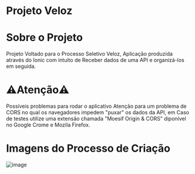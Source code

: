 #  <h1 align="left"> Projeto Veloz </h1>

<h1 align="left"> Sobre o Projeto </h1>
Projeto Voltado para o Processo Seletivo Veloz, Aplicação produzida através do Ionic com intuito de Receber dados de uma API e organizá-los em seguida.

<h1 align="left">⚠️Atenção⚠️</h1>
Possíveis problemas para rodar o aplicativo
Atenção para um problema de CORS no qual os navegadores impedem "puxar" os dados da API, em Caso de testes utilize uma extensão chamada "Moesif Origin & CORS" diponível no Google Crome e Mozila Firefox.

<h1 align="left"> Imagens do Processo de Criação </h1>

![image](https://user-images.githubusercontent.com/88843617/185765194-80038570-44ed-4bf3-83b9-6d1e212ad63f.png)


